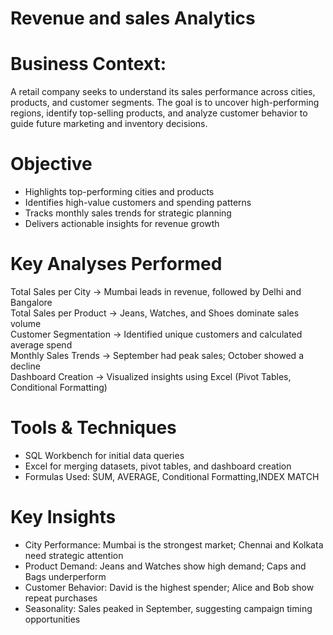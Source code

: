 # Revenue and sales Analytics

# Business Context:
A retail company seeks to understand its sales performance across cities, products, and customer segments. The goal is to uncover high-performing regions, identify top-selling products, and analyze customer behavior to guide future marketing and inventory decisions.


# Objective
- Highlights top-performing cities and products  
- Identifies high-value customers and spending patterns  
- Tracks monthly sales trends for strategic planning  
- Delivers actionable insights for revenue growth

# Key Analyses Performed
Total Sales per City 
  → Mumbai leads in revenue, followed by Delhi and Bangalore  
 Total Sales per Product
  → Jeans, Watches, and Shoes dominate sales volume  
Customer Segmentation 
  → Identified unique customers and calculated average spend  
Monthly Sales Trends
  → September had peak sales; October showed a decline  
 Dashboard Creation
  → Visualized insights using Excel (Pivot Tables, Conditional Formatting)



# Tools & Techniques
- SQL Workbench for initial data queries  
- Excel for merging datasets, pivot tables, and dashboard creation  
- Formulas Used: SUM, AVERAGE, Conditional Formatting,INDEX MATCH



# Key Insights
- City Performance: Mumbai is the strongest market; Chennai and Kolkata need strategic attention  
- Product Demand: Jeans and Watches show high demand; Caps and Bags underperform  
- Customer Behavior: David is the highest spender; Alice and Bob show repeat purchases  
- Seasonality: Sales peaked in September, suggesting campaign timing opportunities

